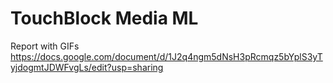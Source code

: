 # TouchBlock Media ML
Report with GIFs
https://docs.google.com/document/d/1J2q4ngm5dNsH3pRcmqz5bYplS3yTyjdogmtJDWFvgLs/edit?usp=sharing